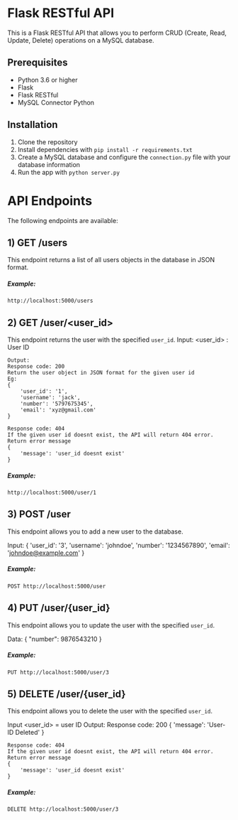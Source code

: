 # Flask RESTful API

This is a Flask RESTful API that allows you to perform CRUD (Create, Read, Update, Delete) operations on a MySQL database. 

## Prerequisites

- Python 3.6 or higher
- Flask 
- Flask RESTful
- MySQL Connector Python

## Installation

1. Clone the repository
2. Install dependencies with `pip install -r requirements.txt`
3. Create a MySQL database and configure the `connection.py` file with your database information
4. Run the app with `python server.py`

# API Endpoints

The following endpoints are available:

## 1) GET /users

This endpoint returns a list of all users objects in the database in JSON format.

##### Example:
```
http://localhost:5000/users
```


## 2) GET /user/<user_id>

This endpoint returns the user with the specified `user_id`.
Input: 
    <user_id> : User ID

    Output:
    Response code: 200
    Return the user object in JSON format for the given user id
    Eg: 
    {
        'user_id': '1',
        'username': 'jack',
        'number': '5797675345',
        'email': 'xyz@gmail.com'
    }

    Response code: 404
    If the given user id doesnt exist, the API will return 404 error.
    Return error message
    {
        'message': 'user_id doesnt exist'
    }

##### Example:
```
http://localhost:5000/user/1
```

## 3) POST /user

This endpoint allows you to add a new user to the database.

Input:
    {
        'user_id': '3',
        'username': 'johndoe',
        'number': '1234567890',
        'email': 'johndoe@example.com'
    }


##### Example:
```
POST http://localhost:5000/user
```

## 4) PUT /user/{user_id}

This endpoint allows you to update the user with the specified `user_id`.

Data:
{
    "number": 9876543210
}

##### Example:
```
PUT http://localhost:5000/user/3
```

## 5) DELETE /user/{user_id}

This endpoint allows you to delete the user with the specified `user_id`.

Input
    <user_id> = user ID
     Output:
    Response code: 200
        {
            'message': 'User-ID Deleted'
        }

    Response code: 404
    If the given user id doesnt exist, the API will return 404 error.
    Return error message
    {
        'message': 'user_id doesnt exist'
    }


##### Example:
```
DELETE http://localhost:5000/user/3
```

